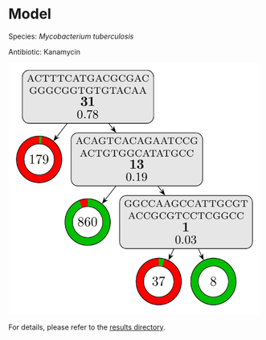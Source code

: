 
# Model

Species: *Mycobacterium tuberculosis*

Antibiotic: Kanamycin

<img src="./model.png" width=500 height=500 />

For details, please refer to the [results directory](../../../../../results/cart_b/mycobacterium%20tuberculosis/kanamycin/repeat_0/).


